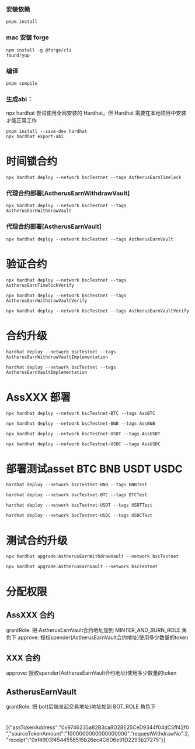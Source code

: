 ### 安装依赖

```shell
pnpm install
```

### mac 安装 forge
```shell
npm install -g @forge/cli
foundryup
```

### 编译
```shell
pnpm compile
```

### 生成abi：
npx hardhat 尝试使用全局安装的 Hardhat，但 Hardhat 需要在本地项目中安装才能正常工作
```shell
pnpm install --save-dev hardhat
npx hardhat export-abi
```

# 时间锁合约
```shell
npx hardhat deploy --network bscTestnet --tags AstherusEarnTimelock
```

### 代理合约部署[AstherusEarnWithdrawVault]
```shell
npx hardhat deploy --network bscTestnet --tags AstherusEarnWithdrawVault
```


### 代理合约部署[AstherusEarnVault]
```shell
npx hardhat deploy --network bscTestnet --tags AstherusEarnVault
```

# 验证合约
```shell
npx hardhat deploy --network bscTestnet --tags AstherusEarnTimelockVerify
```
```shell
npx hardhat deploy --network bscTestnet --tags AstherusEarnWithdrawVaultVerify
```
```shell
npx hardhat deploy --network bscTestnet --tags AstherusEarnVaultVerify
```

# 合约升级
```shell
hardhat deploy --network bscTestnet --tags AstherusEarnWithdrawVaultImplementation
```

```shell
hardhat deploy --network bscTestnet --tags AstherusEarnVaultImplementation
```

# AssXXX 部署
```shell
npx hardhat deploy --network bscTestnet-BTC --tags AssBTC
```
```shell
npx hardhat deploy --network bscTestnet-BNB --tags AssBNB
```
```shell
npx hardhat deploy --network bscTestnet-USDT --tags AssUSDT
```
```shell
npx hardhat deploy --network bscTestnet-USDC --tags AssUSDC
```


# 部署测试asset BTC BNB USDT USDC
```shell
hardhat deploy --network bscTestnet-BNB --tags BNBTest
```
```shell
hardhat deploy --network bscTestnet-BTC --tags BTCTest
```
```shell
hardhat deploy --network bscTestnet-USDT --tags USDTTest
```
```shell
hardhat deploy --network bscTestnet-USDC --tags USDCTest
```

# 测试合约升级
```shell
npx hardhat upgrade:AstherusEarnWithdrawVault --network bscTestnet
```

```shell
npx hardhat upgrade:AstherusEarnVault --network bscTestnet
```

# 分配权限
## AssXXX 合约
grantRole: 把 AstherusEarnVault合约地址加到 MINTER_AND_BURN_ROLE 角色下
approve: 授权spender(AstherusEarnVault合约地址)使用多少数量的token

## XXX 合约
approve: 授权spender(AstherusEarnVault合约地址)使用多少数量的token


## AstherusEarnVault
grantRole: 把 bot(后端发起交易地址)地址加到 BOT_ROLE 角色下


#
[{"assTokenAddress":"0x9746235a82B3ca8D28E25CeD9344f04dC5ff42f0","sourceTokenAmount":"1000000000000000000","requestWithdrawNo":2,"receipt":"0xf4903f4544558515b26ec4C6D6e91D2293b27275"}]